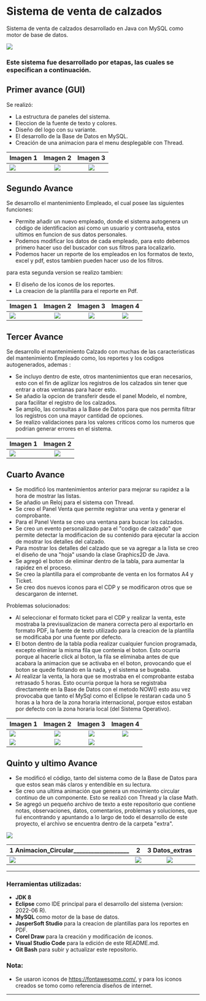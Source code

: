 # Sistema de venta de calzados
Sistema de venta de calzados desarrollado en Java con MySQL como motor de base de datos.

![][Extra_GIF_Main]

### Este sistema fue desarrollado por etapas, las cuales se especifican a continuación. 

## Primer avance (GUI)
Se realizó:
- La estructura de paneles del sistema.
- Eleccion de la fuente de texto y colores.
- Diseño del logo con su variante.
- El desarrollo de la Base de Datos en MySQL.
- Creación de una animacion para el menu desplegable con Thread.

| Imagen 1 | Imagen 2 | Imagen 3 |
| ------------- |:-------------:| :-----:|
| ![][1st_img_1] | ![][1st_img_2] | ![][1st_img_3] |

## Segundo Avance

Se desarrollo el mantenimiento Empleado, el cual posee las siguientes funciones:
- Permite añadir un nuevo empleado, donde el sistema autogenera un código de identificacion asi como un usuario y contraseña, estos ultimos en funcion de sus datos personales.
- Podemos modificar los datos de cada empleado, para esto debemos primero hacer uso del buscador con sus filtros para localizarlo.
- Podemos hacer un reporte de los empleados en los formatos de texto, excel y pdf, estos tambien pueden hacer uso de los filtros.

para esta segunda version se realizo tambien:
- El diseño de los iconos de los reportes.
- La creacion de la plantilla para el reporte en Pdf.

| Imagen 1 | Imagen 2 | Imagen 3 | Imagen 4 |
| ------------- |:-------------:|:-------------:|:-------------:|
| ![][2nd_img_1] | ![][2nd_img_2] | ![][2nd_img_3] | ![][2nd_img_4] |

## Tercer Avance
Se desarrollo el mantenimiento Calzado con muchas de las caracteristicas del mantenimiento Empleado como, los reportes y los codigos autogenerados, ademas :
- Se incluyo dentro de este, otros mantenimientos que eran necesarios, esto con el fin de agilizar los registros de los calzados sin tener que entrar a otras ventanas para hacer esto.
- Se añadio la opcion de transferir desde el panel Modelo, el nombre, para facilitar el registro de los calzados.
- Se amplio, las consultas a la Base de Datos para que nos permita filtrar los registros con una mayor cantidad de opciones.
- Se realizo validaciones para los valores criticos como los numeros que podrian generar errores en el sistema.

| Imagen 1 | Imagen 2 |
| ------------- |:-------------:|
| ![][3rd_img_1] | ![][3rd_img_2] |


## Cuarto Avance
- Se modificó los mantenimientos anterior para mejorar su rapidez a la hora de mostrar las listas.
- Se añadio un Reloj para el sistema con Thread.
- Se creo el Panel Venta que permite registrar una venta y generar el comprobante.
- Para el Panel Venta se creo una ventana para buscar los calzados.
- Se creo un evento personalizado para el "codigo de calzado" que permite detectar la modificacion de su contenido para ejecutar la accion de mostrar los detalles del calzado.
- Para mostrar los detalles del calzado que se va agregar a la lista se creo el diseño de una "hoja" usando la clase Graphics2D de Java.
- Se agregó el boton de eliminar dentro de la tabla, para aumentar la rapidez en el proceso.
- Se creo la plantilla para el comprobante de venta en los formatos A4 y Ticket.
- Se creo dos nuevos iconos para el CDP y se modificaron otros que se descargaron de internet.

Problemas solucionados:
- Al seleccionar el formato ticket para el CDP y realizar la venta, este mostraba la previsualizacion de manera correcta pero al exportarlo en formato PDF, la fuente de texto utilizado para la creacion de la plantilla se modificaba por una fuente por defecto.
- El boton dentro de la tabla podia realizar cualquier funcion programada, excepto eliminar la misma fila que contenia el boton. Esto ocurria porque al hacerle click al boton, la fila se eliminaba antes de que acabara la animacion que se activaba en el boton, provocando que el boton se quede flotando en la nada, y el sistema se bugeaba.
- Al realizar la venta, la hora que se mostraba en el comprobante estaba retrasado 5 horas. Esto ocurria porque la hora se registraba directamente en la Base de Datos con el metodo NOW() esto asu vez provocaba que tanto el MySql como el Eclipse le restaran cada uno 5 horas a la hora de la zona horaria internacional, porque estos estaban por defecto con la zona horaria local (del Sistema Operativo).

| Imagen 1 | Imagen 2 | Imagen 3 | Imagen 4 |
| ------------- |:-------------:|:-------------:|:-------------:|
| ![][4rd_img_1] | ![][4rd_img_2] | ![][4rd_img_3] | ![][4rd_img_4] |
| ![][4rd_img_5] | ![][4rd_img_6] | ![][4rd_img_7] | |

## Quinto y ultimo Avance
- Se modificó el código, tanto del sistema como de la Base de Datos para que estos sean más claros y entendible en su lectura.
- Se creo una ultima animación que genera un movimiento circular continuo de un componente. Esto se realizó con Thread y la clase Math.
- Se agregó un pequeño archivo de texto a este repositorio que contiene notas, observaciones, datos, comentarios, problemas y soluciones, que fui encontrando y apuntando a lo largo de todo el desarrollo de este proyecto, el archivo se encuentra dentro de la carpeta "extra".


![][Extra_BD_shoesformen]


| 1 Animacion_Circular___________________ | 2 | 3 Datos_extras |
| ------------- |:-------------:|:-------------:|
| ![][Extra_animacion_circular] | ![][Extra_distribucion_paneles] | ![][Extra_datos] |

---

### Herramientas utilizadas:
- **JDK 8**
- **Eclipse** como IDE principal para el desarrollo del sistema (version: 2022-06 R).
- **MySQL** como motor de la base de datos.
- **JasperSoft Studio** para la creacion de plantillas para los reportes en PDF.
- **Corel Draw** para la creación y modificación de iconos.
- **Visual Studio Code** para la edición de este README.md.
- **Git Bash** para subir y actualizar este repositorio.


### Nota:
- Se usaron iconos de <https://fontawesome.com/>, y para los iconos creados se tomo como referencia diseños de internet.

---


[1st_img_1]: ./screenshot/version_01_01.png
[1st_img_2]: ./screenshot/version_01_02.png
[1st_img_3]: ./screenshot/version_01_03.png

[2nd_img_1]: ./screenshot/version_02_01.png
[2nd_img_2]: ./screenshot/version_02_02.png
[2nd_img_3]: ./screenshot/version_02_03.png
[2nd_img_4]: ./screenshot/version_02_04.png

[3rd_img_1]: ./screenshot/version_03_01.png
[3rd_img_2]: ./screenshot/version_03_02.png

[4rd_img_1]: ./screenshot/version_04_01.png
[4rd_img_2]: ./screenshot/version_04_02.png
[4rd_img_3]: ./screenshot/version_04_03.png
[4rd_img_4]: ./screenshot/version_04_04.png
[4rd_img_5]: ./screenshot/version_04_05.png
[4rd_img_6]: ./screenshot/version_04_06.png
[4rd_img_7]: ./screenshot/version_04_07.png


[Extra_GIF_Main]: ./screenshot/Extra_GIF_Main.gif
[Extra_animacion_circular]: ./screenshot/Extra_animacion_circular.gif
[Extra_datos]: ./screenshot/Extra_datos.png
[Extra_distribucion_paneles]: ./screenshot/Extra_distribucion_paneles.png
[Extra_BD_shoesformen]: ./screenshot/Extra_BD_shoesformen.png